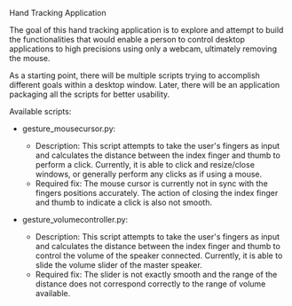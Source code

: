 Hand Tracking Application

The goal of this hand tracking application is to explore and attempt to build the functionalities that would enable a person to control desktop applications to high precisions using only a webcam, ultimately removing the mouse.

As a starting point, there will be multiple scripts trying to accomplish different goals within a desktop window. Later, there will be an application packaging all the scripts for better usability.

Available scripts:
- gesture_mousecursor.py: 
    - Description: This script attempts to take the user's fingers as input and calculates the distance between the index finger and thumb to perform a click. Currently, it is able to click and resize/close windows, or generally perform any clicks as if using a mouse. 
    - Required fix: The mouse cursor is currently not in sync with the fingers positions accurately. The action of closing the index finger and thumb to indicate a click is also not smooth.

- gesture_volumecontroller.py:
    - Description: This script attempts to take the user's fingers as input and calculates the distance between the index finger and thumb to control the volume of the speaker connected. Currently, it is able to slide the volume slider of the master speaker.
    - Required fix: The slider is not exactly smooth and the range of the distance does not correspond correctly to the range of volume available.
